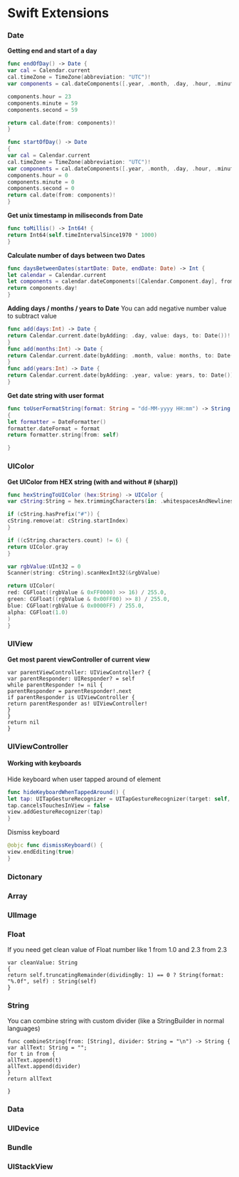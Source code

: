# Swift Extensions


### Date

**Getting end and start of a day**
```swift
func endOfDay() -> Date {
var cal = Calendar.current
cal.timeZone = TimeZone(abbreviation: "UTC")!
var components = cal.dateComponents([.year, .month, .day, .hour, .minute, .second], from: self )

components.hour = 23
components.minute = 59
components.second = 59

return cal.date(from: components)!
}
```

```swift
func startOfDay() -> Date 
{
var cal = Calendar.current
cal.timeZone = TimeZone(abbreviation: "UTC")!
var components = cal.dateComponents([.year, .month, .day, .hour, .minute, .second], from: self )
components.hour = 0
components.minute = 0
components.second = 0
return cal.date(from: components)!
}
```

**Get unix timestamp in miliseconds from Date**

```swift
func toMillis() -> Int64! {
return Int64(self.timeIntervalSince1970 * 1000)
}
```

**Calculate number of days between two Dates**

```swift
func daysBetweenDates(startDate: Date, endDate: Date) -> Int {
let calendar = Calendar.current
let components = calendar.dateComponents([Calendar.Component.day], from: startDate, to: endDate)
return components.day!
}
```

**Adding days / months / years to Date**
You can add negative number value to subtract value
```swift
func add(days:Int) -> Date {
return Calendar.current.date(byAdding: .day, value: days, to: Date())!
}
func add(months:Int) -> Date {
return Calendar.current.date(byAdding: .month, value: months, to: Date())!
}
func add(years:Int) -> Date {
return Calendar.current.date(byAdding: .year, value: years, to: Date())!
}
```

**Get date string with user format**
```swift
func toUserFormatString(format: String = "dd-MM-yyyy HH:mm") -> String
{
let formatter = DateFormatter()
formatter.dateFormat = format
return formatter.string(from: self)

}
```
### UIColor

**Get UIColor from HEX string (with and without # (sharp))**
```swift
func hexStringToUIColor (hex:String) -> UIColor {
var cString:String = hex.trimmingCharacters(in: .whitespacesAndNewlines).uppercased()

if (cString.hasPrefix("#")) {
cString.remove(at: cString.startIndex)
}

if ((cString.characters.count) != 6) {
return UIColor.gray
}

var rgbValue:UInt32 = 0
Scanner(string: cString).scanHexInt32(&rgbValue)

return UIColor(
red: CGFloat((rgbValue & 0xFF0000) >> 16) / 255.0,
green: CGFloat((rgbValue & 0x00FF00) >> 8) / 255.0,
blue: CGFloat(rgbValue & 0x0000FF) / 255.0,
alpha: CGFloat(1.0)
)
}

```

### UIView

**Get most parent viewController of current view**
```
var parentViewController: UIViewController? {
var parentResponder: UIResponder? = self
while parentResponder != nil {
parentResponder = parentResponder!.next
if parentResponder is UIViewController {
return parentResponder as! UIViewController!
}
}
return nil
}
```

### UIViewController

#### Working with keyboards ####

Hide keyboard when user tapped around of element
```swift
func hideKeyboardWhenTappedAround() {
let tap: UITapGestureRecognizer = UITapGestureRecognizer(target: self, action: #selector(UIViewController.dismissKeyboard))
tap.cancelsTouchesInView = false
view.addGestureRecognizer(tap)
}
```
Dismiss keyboard
```swift
@objc func dismissKeyboard() {
view.endEditing(true)
}
```

### Dictonary


### Array


### UIImage


### Float
If you need get clean value of Float number like 1 from 1.0 and 2.3 from 2.3
```
var cleanValue: String
{
return self.truncatingRemainder(dividingBy: 1) == 0 ? String(format: "%.0f", self) : String(self)
}
```

### String
You can combine string with custom divider (like a StringBuilder in normal languages)
```
func combineString(from: [String], divider: String = "\n") -> String {
var allText: String = "";
for t in from {
allText.append(t)
allText.append(divider)
}
return allText

}
```

### Data


### UIDevice


### Bundle


### UIStackView
